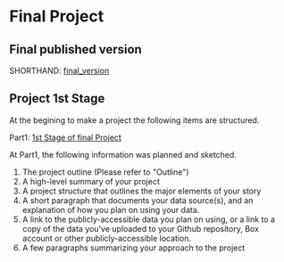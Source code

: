 # Final Project<br>

## Final published version

SHORTHAND: [final_version](https://carnegiemellon.shorthandstories.com/-airline-assessment-and-popularity/index.html)<br>

## Project 1st Stage<br>
At the begining to make a project the following items are structured.

Part1: [1st Stage of final Project](/final_project_TakafumiSudare.md)<br>

At Part1, the following information was planned and sketched.<br>
1. The project outline (Please refer to "Outline")
2. A high-level summary of your project
3. A project structure that outlines the major elements of your story
4. A short paragraph that documents your data source(s), and an explanation of how you plan on using your data.
5. A link to the publicly-accessible data you plan on using, or a link to a copy of the data you've uploaded to your Github repository, Box account or other publicly-accessible location.
6. A few paragraphs summarizing your approach to the project 




